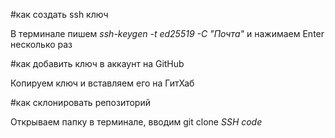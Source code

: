 #как создать ssh ключ

В терминале пишем *ssh-keygen -t ed25519 -C "Почта"* и нажимаем  Enter несколько раз

#как добавить ключ в аккаунт на GitHub

Копируем ключ и вставляем его на ГитХаб

#как склонировать репозиторий

Открываем папку в терминале, вводим git clone *SSH code*

